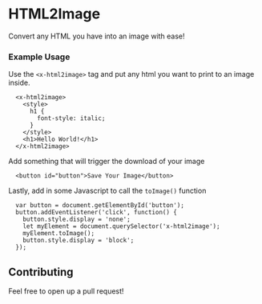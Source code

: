 # HTML2Image

Convert any HTML you have into an image with ease!

### Example Usage

Use the `<x-html2image>` tag and put any html you want to print to an image inside.

```
  <x-html2image>
    <style>
      h1 {
        font-style: italic;
      }
    </style>
    <h1>Hello World!</h1>
  </x-html2image>
```

Add something that will trigger the download of your image

```
  <button id="button">Save Your Image</button>
```

Lastly, add in some Javascript to call the `toImage()` function

```
  var button = document.getElementById('button');
  button.addEventListener('click', function() {
    button.style.display = 'none';
    let myElement = document.querySelector('x-html2image');
    myElement.toImage();
    button.style.display = 'block';
  });
```


## Contributing

Feel free to open up a pull request!
